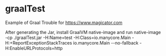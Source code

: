 # graalTest
Example of Graal Trouble for https://www.magicator.com

After generating the Jar, install GraalVM native-image and run native-image -cp ./graalTest.jar -H:Name=test -H:Class=io.manycore.Main -H:+ReportExceptionStackTraces io.manycore.Main --no-fallback -H:EnableURLProtocols=http

